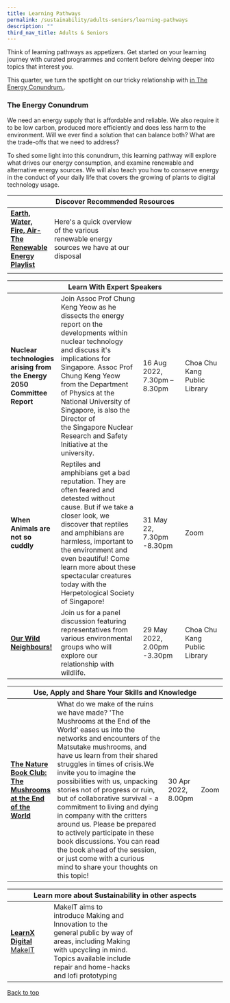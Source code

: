 ```yaml
---
title: Learning Pathways
permalink: /sustainability/adults-seniors/learning-pathways
description: ""
third_nav_title: Adults & Seniors
---
```

Think of learning pathways as appetizers. Get started on your learning journey with curated programmes and content before delving deeper into topics that interest you.

This quarter, we turn the spotlight on our tricky relationship with <a href="#energy">in The Energy Conundrum.</a>.
 
<h3 class="margin--bottom--lg" id="The Energy Conundrum"><b>The Energy Conundrum</b></h3>
We need an energy supply that is affordable and reliable. We also require it to be low carbon, produced more efficiently and does less harm to the environment. Will we ever find a solution that can balance both?  What are the trade-offs that we need to address?

To shed some light into this conundrum, this learning pathway will explore what drives our energy consumption, and examine renewable and alternative energy sources. We will also teach you how to conserve energy in the conduct of your daily life that covers the growing of plants to digital technology usage.  
<div class="horizontal-scroll margin--bottom--lg">
  <div class="horizontal-scroll margin--bottom--lg">
  </div><table class="generic-table">
    <thead>
      <tr>
        <th class="is-uppercase has-weight-normal" colspan="4">Discover Recommended Resources</th>
      </tr>
    </thead>
    <tbody>
      <tr>
        <td style="width: 20%;"><a target="_blank" href="/sustainability/adults-seniors/content"><b>Earth, Water, Fire, Air- The Renewable Energy Playlist</b></a></td>
        <td style="width: 40%;">Here's a quick overview of the various renewable energy sources we have at our disposal</td>
        <td style="width: 20%;"> </td>
        <td style="width: 20%;"> </td>
      </tr>
      <tr>
        <td><a href="/sustainability/adults-seniors/content"></a></td>
				<td> </td>

</tr></tbody></table><table class="generic-table">
    <thead>
      <tr>
        <th class="is-uppercase has-weight-normal" colspan="4">Learn With Expert Speakers</th>
      </tr>
    </thead>
    <tbody>
      <tr>
        <td style="width: 20%;"><b> Nuclear technologies arising from the Energy 2050 Committee Report </b></td>
        <td style="width: 40%;">Join Assoc Prof Chung Keng Yeow as he dissects the energy report on the developments within nuclear technology and discuss it's implications for Singapore. 
					Assoc Prof Chung Keng Yeow from the Department of Physics at the National University of Singapore, is also the Director of the&nbsp;Singapore Nuclear Research and Safety Initiative at the university. </td>
        <td style="width: 20%;"> 16 Aug 2022,<br>7.30pm – 8.30pm</td>
        <td style="width: 20%;">Choa Chu Kang Public Library</td>
      </tr>
<tr>
<td><b>When Animals are not so cuddly</b></td>
        <td>Reptiles and amphibians get a bad reputation. They are often feared and detested without cause. But if we take a closer look, we discover that reptiles and amphibians are harmless, important to the environment and even beautiful! Come learn more about these spectacular creatures today with the Herpetological Society of Singapore!</td>
        <td>31 May 22, <br>7.30pm -8.30pm</td>
        <td>Zoom</td>
      </tr>
      <tr>
<td><a target="_blank" href="https://www.eventbrite.com/cc/programmes-on-sustainability-66229"><b>Our Wild Neighbours!</b></a></td>
        <td> Join us for a panel discussion featuring representatives from various environmental groups who will explore our relationship with wildlife.</td>
        <td>29 May 2022, <br>2.00pm -3.30pm</td>
        <td>Choa Chu Kang Public Library</td>
			</tr>
    </tbody>
  </table>
</div>

<div class="horizontal-scroll margin--bottom--lg">
  <table class="generic-table">
    <thead>
      <tr>
        <th class="is-uppercase has-weight-normal" colspan="4">Use, Apply and Share Your Skills and Knowledge</th>
      </tr>
    </thead>
    <tbody>
      <tr>
        <td style="width: 20%;"><a target="_blank" href="https://www.eventbrite.sg/e/306258075147"><b>The Nature Book Club: The Mushrooms at the End of the World</b></a></td>
        <td> What do we make of the ruins we have made? 'The Mushrooms at the End of the World' eases us into the networks and encounters of the Matsutake mushrooms, and have us learn from their shared struggles in times of crisis.We invite you to imagine the possibilities with us, unpacking stories not of progress or ruin, but of collaborative survival - a commitment to living and dying in company with the critters around us.
Please be prepared to actively participate in these book discussions. You can read the book ahead of the session, or just come with a curious mind to share your thoughts on this topic! </td>
        <td>30 Apr 2022, <br>8.00pm</td>
        <td>Zoom</td>
      </tr>
    </tbody>
  </table>
</div>

<div class="horizontal-scroll margin--bottom--lg">
  <table class="generic-table">
    <thead>
      <tr>
        <th class="is-uppercase has-weight-normal" colspan="4">Learn more about Sustainability in other aspects</th>
      </tr>
    </thead>
    <tbody>
      <tr>
        <td style="width: 20%;"><a target="_blank" href="https://www.eventbrite.com/cc/makeit-at-libraries-programmes-104559"><b>LearnX Digital</b><br>MakeIT</a></td>
        <td style="width: 40%;">MakeIT aims to introduce Making and Innovation to the general public by way of areas, including Making with upcycling in mind. Topics available include repair and home-hacks and lofi prototyping<br></td>
        <td style="width: 20%;"></td>
        <td style="width: 20%;"></td>
      </tr>
  </tbody>
  </table>
</div>

<p class="has-text-right margin--top--xl"><a href="#main-content">Back to top</a></p>